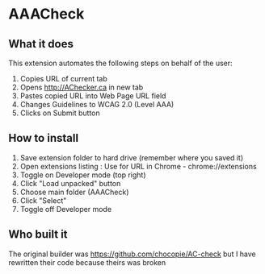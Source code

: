 # AAACheck

## What it does
This extension automates the following steps on behalf of the user:

1. Copies URL of current tab
2. Opens http://AChecker.ca in new tab
3. Pastes copied URL into Web Page URL field
4. Changes Guidelines to WCAG 2.0 (Level AAA)
4. Clicks on Submit button

## How to install
1. Save extension folder to hard drive (remember where you saved it)
2. Open extensions listing : Use for URL in Chrome - chrome://extensions
2. Toggle on Developer mode (top right)
3. Click "Load unpacked" button
4. Choose main folder (AAACheck)
5. Click "Select"
6. Toggle off Developer mode

## Who built it
The original builder was https://github.com/chocopie/AC-check but I have rewritten their code because theirs was broken

